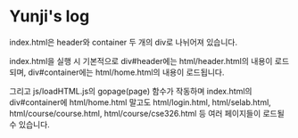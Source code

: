 # Yunji's log

index.html은 header와 container 두 개의 div로 나뉘어져 있습니다.

index.html을 실행 시 기본적으로
div#header에는 html/header.html의 내용이 로드되며,
div#container에는 html/home.html의 내용이 로드됩니다.

그리고 js/loadHTML.js의 gopage(page) 함수가 작동하며
index.html의 div#container에 html/home.html 말고도
html/login.html, html/selab.html, html/course/course.html, html/course/cse326.html 등 여러 페이지들이 로드될 수 있습니다.